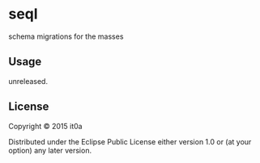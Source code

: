 # seql

schema migrations for the masses

## Usage

unreleased.

## License

Copyright © 2015 it0a

Distributed under the Eclipse Public License either version 1.0 or (at
your option) any later version.
